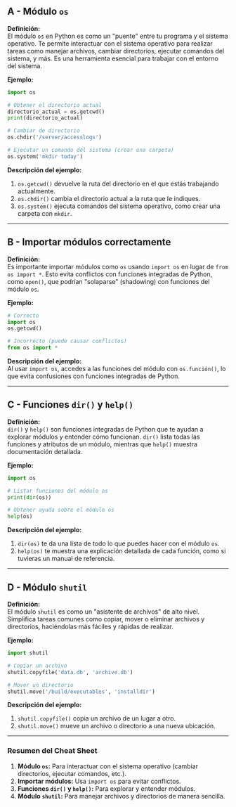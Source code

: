 ## A - Módulo `os`

**Definición:**  
El módulo `os` en Python es como un "puente" entre tu programa y el sistema operativo. Te permite interactuar con el sistema operativo para realizar tareas como manejar archivos, cambiar directorios, ejecutar comandos del sistema, y más. Es una herramienta esencial para trabajar con el entorno del sistema.

**Ejemplo:**

```python
import os

# Obtener el directorio actual
directorio_actual = os.getcwd()
print(directorio_actual)

# Cambiar de directorio
os.chdir('/server/accesslogs')

# Ejecutar un comando del sistema (crear una carpeta)
os.system('mkdir today')
```

**Descripción del ejemplo:**

1.  `os.getcwd()` devuelve la ruta del directorio en el que estás trabajando actualmente.
2.  `os.chdir()` cambia el directorio actual a la ruta que le indiques.
3.  `os.system()` ejecuta comandos del sistema operativo, como crear una carpeta con `mkdir`.

---

## B - Importar módulos correctamente

**Definición:**  
Es importante importar módulos como `os` usando `import os` en lugar de `from os import *`. Esto evita conflictos con funciones integradas de Python, como `open()`, que podrían "solaparse" (shadowing) con funciones del módulo `os`.

**Ejemplo:**

```python
# Correcto
import os
os.getcwd()

# Incorrecto (puede causar conflictos)
from os import *
```

**Descripción del ejemplo:**  
Al usar `import os`, accedes a las funciones del módulo con `os.función()`, lo que evita confusiones con funciones integradas de Python.

---

## C - Funciones `dir()` y `help()`

**Definición:**  
`dir()` y `help()` son funciones integradas de Python que te ayudan a explorar módulos y entender cómo funcionan. `dir()` lista todas las funciones y atributos de un módulo, mientras que `help()` muestra documentación detallada.

**Ejemplo:**

```python
import os

# Listar funciones del módulo os
print(dir(os))

# Obtener ayuda sobre el módulo os
help(os)
```

**Descripción del ejemplo:**

1.  `dir(os)` te da una lista de todo lo que puedes hacer con el módulo `os`.
2.  `help(os)` te muestra una explicación detallada de cada función, como si tuvieras un manual de referencia.

---

## D - Módulo `shutil`

**Definición:**  
El módulo `shutil` es como un "asistente de archivos" de alto nivel. Simplifica tareas comunes como copiar, mover o eliminar archivos y directorios, haciéndolas más fáciles y rápidas de realizar.

**Ejemplo:**

```python
import shutil

# Copiar un archivo
shutil.copyfile('data.db', 'archive.db')

# Mover un directorio
shutil.move('/build/executables', 'installdir')
```

**Descripción del ejemplo:**

1.  `shutil.copyfile()` copia un archivo de un lugar a otro.
2.  `shutil.move()` mueve un archivo o directorio a una nueva ubicación.

---

### Resumen del Cheat Sheet

1.  **Módulo `os`:** Para interactuar con el sistema operativo (cambiar directorios, ejecutar comandos, etc.).
2.  **Importar módulos:** Usa `import os` para evitar conflictos.
3.  **Funciones `dir()` y `help()`:** Para explorar y entender módulos.
4.  **Módulo `shutil`:** Para manejar archivos y directorios de manera sencilla.
